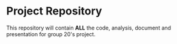 # Project Repository

This repository will contain **ALL** the code, analysis, document and presentation for group 20's project.
 

